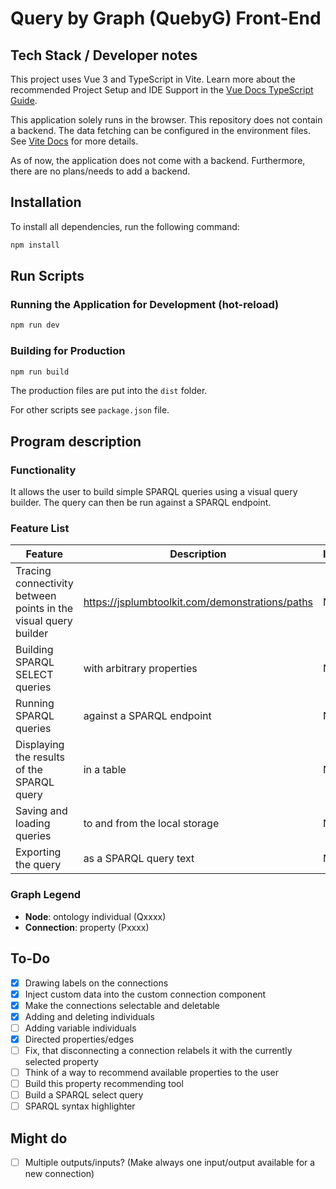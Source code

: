# Query by Graph (QuebyG) Front-End

## Tech Stack / Developer notes

This project uses Vue 3 and TypeScript in Vite. Learn more
about the recommended Project Setup and IDE Support in the
[Vue Docs TypeScript Guide](https://vuejs.org/guide/typescript/overview.html#project-setup).

This application solely runs in the browser. This repository
does not contain a backend. The data fetching can be configured
in the environment files. See [Vite Docs](https://vitejs.dev/guide/env-and-mode)
for more details.

As of now, the application does not come with a backend.
Furthermore, there are no plans/needs to add a backend.

## Installation

To install all dependencies, run the following command:

```bash
npm install
```

## Run Scripts

### Running the Application for Development (hot-reload)

```bash
npm run dev
```

### Building for Production

```bash
npm run build
```

The production files are put into the `dist` folder.

For other scripts see `package.json` file.

## Program description

### Functionality
It allows the user to build simple SPARQL queries using a
visual query builder. The query can then be run
against a SPARQL endpoint.

### Feature List
| Feature                                                         | Description                                     | Implemented |
|-----------------------------------------------------------------|-------------------------------------------------|-------------|
| Tracing connectivity between points in the visual query builder | https://jsplumbtoolkit.com/demonstrations/paths | No          |
| Building SPARQL SELECT queries                                  | with arbitrary properties                       | No          |
| Running SPARQL queries                                          | against a SPARQL endpoint                       | No          |
| Displaying the results of the SPARQL query                      | in a table                                      | No          |
| Saving and loading queries                                      | to and from the local storage                   | No          |
| Exporting the query                                             | as a SPARQL query text                          | No          |

### Graph Legend

- **Node**: ontology individual (Qxxxx)
- **Connection**: property (Pxxxx)

## To-Do

- [x] Drawing labels on the connections
- [x] Inject custom data into the custom connection component
- [x] Make the connections selectable and deletable
- [x] Adding and deleting individuals
- [ ] Adding variable individuals
- [x] Directed properties/edges
- [ ] Fix, that disconnecting a connection relabels it with the currently selected property
- [ ] Think of a way to recommend available properties to the user
- [ ] Build this property recommending tool
- [ ] Build a SPARQL select query
- [ ] SPARQL syntax highlighter

## Might do
- [ ] Multiple outputs/inputs? (Make always one input/output available for a new connection)

